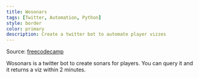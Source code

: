 ```yaml
---
title: Wosonars
tags: [Twitter, Automation, Python]
style: border
color: primary
description: Create a twitter bot to automate player vizzes
---
```


Source: [freecodecamp](https://medium.freecodecamp.org/learn-react-js-in-5-minutes-526472d292f4)

Wosonars is a twitter bot to create sonars for players. You can query it and it returns a viz within 2 minutes. 
